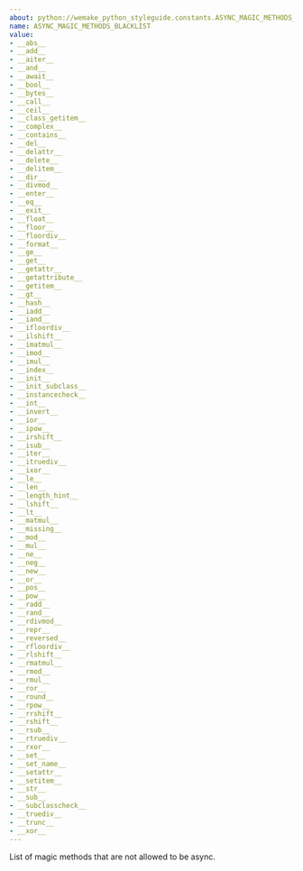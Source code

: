 ```yaml
---
about: python://wemake_python_styleguide.constants.ASYNC_MAGIC_METHODS_BLACKLIST
name: ASYNC_MAGIC_METHODS_BLACKLIST
value:
- __abs__
- __add__
- __aiter__
- __and__
- __await__
- __bool__
- __bytes__
- __call__
- __ceil__
- __class_getitem__
- __complex__
- __contains__
- __del__
- __delattr__
- __delete__
- __delitem__
- __dir__
- __divmod__
- __enter__
- __eq__
- __exit__
- __float__
- __floor__
- __floordiv__
- __format__
- __ge__
- __get__
- __getattr__
- __getattribute__
- __getitem__
- __gt__
- __hash__
- __iadd__
- __iand__
- __ifloordiv__
- __ilshift__
- __imatmul__
- __imod__
- __imul__
- __index__
- __init__
- __init_subclass__
- __instancecheck__
- __int__
- __invert__
- __ior__
- __ipow__
- __irshift__
- __isub__
- __iter__
- __itruediv__
- __ixor__
- __le__
- __len__
- __length_hint__
- __lshift__
- __lt__
- __matmul__
- __missing__
- __mod__
- __mul__
- __ne__
- __neg__
- __new__
- __or__
- __pos__
- __pow__
- __radd__
- __rand__
- __rdivmod__
- __repr__
- __reversed__
- __rfloordiv__
- __rlshift__
- __rmatmul__
- __rmod__
- __rmul__
- __ror__
- __round__
- __rpow__
- __rrshift__
- __rshift__
- __rsub__
- __rtruediv__
- __rxor__
- __set__
- __set_name__
- __setattr__
- __setitem__
- __str__
- __sub__
- __subclasscheck__
- __truediv__
- __trunc__
- __xor__
---
```


List of magic methods that are not allowed to be async.
